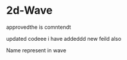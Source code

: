 # 2d-Wave

approvedthe is comntendt 


updated codeee i have addeddd new feild also

Name represent in wave